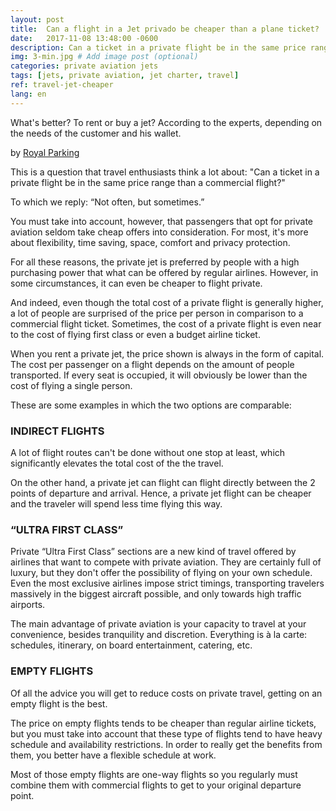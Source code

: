 ```yaml
---
layout: post
title:  Can a flight in a Jet privado be cheaper than a plane ticket?
date:   2017-11-08 13:48:00 -0600
description: Can a ticket in a private flight be in the same price range than a commercial flight? # Add post description (optional)
img: 3-min.jpg # Add image post (optional)
categories: private aviation jets
tags: [jets, private aviation, jet charter, travel]
ref: travel-jet-cheaper
lang: en
---
```


What's better? To rent or buy a jet? According to the experts, depending on the needs of the customer and his wallet.

by [Royal Parking](https://royalparking.es/un-vuelo-en-un-jet-privado-puede-ser-mas-barato-que-un-billete-de-avion/)

This is a question that travel enthusiasts think a lot about: "Can a ticket in a private flight be in the same price range than a commercial flight?"

To which we reply: “Not often, but sometimes.”

You must take into account, however, that passengers that opt for private aviation seldom take cheap offers into consideration. For most, it's more about flexibility, time saving, space, comfort and privacy protection.

For all these reasons, the private jet is preferred by people with a high purchasing power that what can be offered by regular airlines. However, in some circumstances, it can even be cheaper to flight private.

And indeed, even though the total cost of a private flight is generally higher, a lot of people are surprised of the price per person in comparison to a commercial flight ticket. Sometimes, the cost of a private flight is even near to the cost of flying first class or even a budget airline ticket.

When you rent a private jet, the price shown is always in the form of capital. The cost per passenger on a flight depends on the amount of people transported. If every seat is occupied, it will obviously be lower than the cost of flying a single person.

These are some examples in which the two options are comparable:



### INDIRECT FLIGHTS
A lot of flight routes can't be done without one stop at least, which significantly elevates the total cost of the the travel.

On the other hand, a private jet can flight can flight directly between the 2 points of departure and arrival. Hence, a private jet flight can be cheaper and the traveler will spend less time flying this way.



### “ULTRA FIRST CLASS”
Private “Ultra First Class” sections are a new kind of travel offered by airlines that want to compete with private aviation. They are certainly full of luxury, but they don't offer the possibility of flying on your own schedule. Even the most exclusive airlines impose strict timings, transporting travelers massively in the biggest aircraft possible, and only towards high traffic airports.

The main advantage of private aviation is your capacity to travel at your convenience, besides tranquility and discretion. Everything is à la carte: schedules, itinerary, on board entertainment, catering, etc.



### EMPTY FLIGHTS
Of all the advice you will get to reduce costs on private travel, getting on an empty flight is the best.

The price on empty flights tends to be cheaper than regular airline tickets, but you must take into account that these type of flights tend to have heavy schedule and availability restrictions. In order to really get the benefits from them, you better have a flexible schedule at work.

Most of those empty flights are one-way flights so you regularly must combine them with commercial flights to get to your original departure point.

